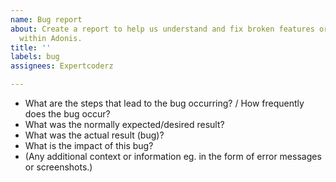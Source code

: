 ```yaml
---
name: Bug report
about: Create a report to help us understand and fix broken features or functionality
  within Adonis.
title: ''
labels: bug
assignees: Expertcoderz

---
```


- What are the steps that lead to the bug occurring? / How frequently does the bug occur?
- What was the normally expected/desired result?
- What was the actual result (bug)?
- What is the impact of this bug?
- (Any additional context or information eg. in the form of error messages or screenshots.)
